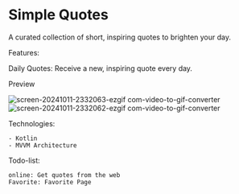 # Simple Quotes

A curated collection of short, inspiring quotes to brighten your day.

Features:

  Daily Quotes: Receive a new, inspiring quote every day.


Preview

![screen-20241011-2332063-ezgif com-video-to-gif-converter](https://github.com/user-attachments/assets/6e15a01e-28b7-45dc-b6e2-3e9f032a57a6)   ![screen-20241011-2332062-ezgif com-video-to-gif-converter](https://github.com/user-attachments/assets/2229ced9-e201-4343-b1b2-064c285ffab5)


Technologies:

    - Kotlin
    - MVVM Architecture

Todo-list:

    online: Get quotes from the web
    Favorite: Favorite Page
